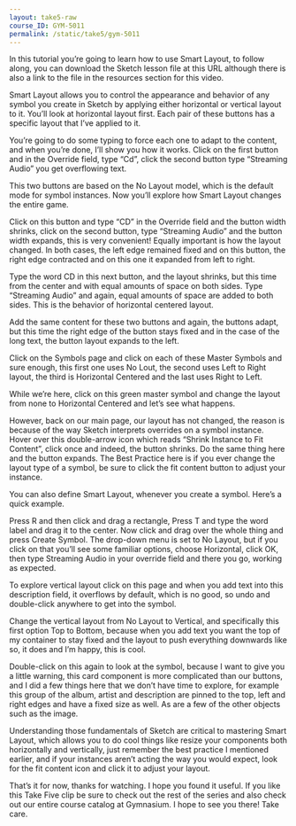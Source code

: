 ```yaml
---
layout: take5-raw
course_ID: GYM-5011
permalink: /static/take5/gym-5011
---
```

In this tutorial you’re going to learn how to use Smart Layout, to follow along, you can download the Sketch lesson file at this URL although there is also a link to the file in the resources section for this video.

Smart Layout allows you to control the appearance and behavior of any symbol you create in Sketch by applying either horizontal or vertical layout to it. You’ll look at horizontal layout first. Each pair of these buttons has a specific layout that I’ve applied to it. 

You’re going to do some typing to force each one to adapt to the content, and when you’re done, I’ll show you how it works. Click on the first button and in the Override field, type “Cd”, click the second button type “Streaming Audio” you get overflowing text.

This two buttons are based on the No Layout model, which is the default mode for symbol instances. Now you’ll explore how Smart Layout changes the entire game.

Click on this button and type “CD” in the Override field and the button width shrinks, click on the second button, type “Streaming Audio” and the button width expands, this is very convenient! Equally important is how  the layout changed. In both cases, the left edge remained fixed and on this button, the right edge contracted and on this one it expanded from left to right. 

Type the word CD in this next button, and the layout shrinks, but this time from the center and with equal amounts of space on both sides. Type “Streaming Audio” and again, equal amounts of space are added to both sides. This is the behavior of horizontal centered layout.

Add the same content for these two buttons and again, the buttons adapt, but this time the right edge of the button stays fixed and in the case of the long text, the button layout expands to the left.

Click on the Symbols page and click on each of these Master Symbols and sure enough, this first one uses No Lout, the second uses Left to Right layout, the third is Horizontal Centered and the last uses Right to Left.

While we’re here, click on this green master symbol and change the layout from none to Horizontal Centered and let’s see what happens. 

However, back on our main page, our layout has not changed, the reason is because of the way  Sketch interprets overrides on a symbol instance. Hover over this double-arrow icon which reads  “Shrink Instance to Fit Content”, click once and indeed, the button shrinks. Do the same thing here and the button expands. The Best Practice here is if you ever change the layout type of a symbol, be sure to click the fit content button to adjust your instance.

You can also define Smart Layout, whenever you create a symbol. Here’s a quick example.

Press R and then click and drag a rectangle, Press T and type the word label and drag it to the center. Now click and drag over the whole thing and press Create Symbol. The drop-down menu is set to No Layout, but if you click on that you’ll see some familiar options, choose Horizontal, click OK, then type Streaming Audio in your override field and there you go, working as expected.

To explore vertical layout click on this page and when you add text into this description field, it overflows by default, which is no good, so undo and double-click anywhere to get into the symbol.

Change the vertical layout from No Layout to Vertical, and specifically this first option Top to Bottom, because when you add text you want the top of my container to stay fixed and the layout to push everything downwards like so, it does and I’m happy, this is cool.

Double-click on this again to look at the symbol, because I want to give you a little warning, this card component is more complicated than our buttons, and I did a few things here that we don’t have time to explore, for example this group of the album, artist and description are pinned to the top, left and right edges and have a fixed size as well. As are a few of the other objects such as the image.

Understanding those fundamentals of Sketch are critical to mastering Smart Layout, which allows you to do cool things like resize your components both horizontally and vertically, just remember the best practice I mentioned earlier, and if your instances aren’t acting the way you would expect, look for the fit content icon and click it to adjust your layout.

That’s it for now, thanks for watching. I hope you found it useful. If you like this Take Five clip be sure to check out the rest of the series and also check out our entire course catalog at Gymnasium. I hope to see you there! Take care.
